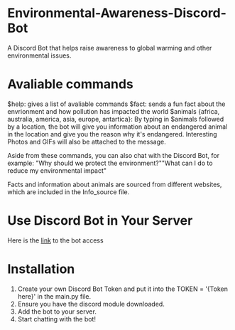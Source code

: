 # Environmental-Awareness-Discord-Bot
A Discord Bot that helps raise awareness to global warming and other environmental issues.

# Avaliable commands
$help: gives a list of avaliable commands
$fact: sends a fun fact about the envrionment and how pollution has impacted the world
$animals {africa, australia, america, asia, europe, antartica}: By typing in $animals followed by a location, the bot will give you information about an endangered animal in the location and give you the reason why it's endangered. Interesting Photos and GIFs will also be attached to the message.

Aside from these commands, you can also chat with the Discord Bot, for example: "Why should we protect the environment?""What can I do to reduce my environmental impact"

Facts and information about animals are sourced from different websites, which are included in the Info_source file.

# Use Discord Bot in Your Server
Here is the <a href='https://discord.com/api/oauth2/authorize?client_id=1096833963311509574&permissions=8&scope=bot'> link</a> to the bot access

# Installation
1. Create your own Discord Bot Token and put it into the TOKEN = '{Token here}' in the main.py file.
2. Ensure you have the discord module downloaded.
3. Add the bot to your server.
4. Start chatting with the bot!
